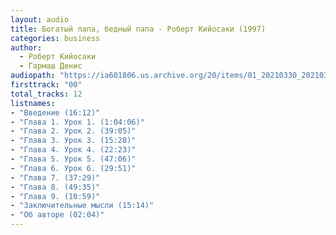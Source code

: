 ```yaml
---
layout: audio
title: Богатый папа, бедный папа - Роберт Кийосаки (1997)
categories: business
author:
  - Роберт Кийосаки
  - Гармаш Денис
audiopath: "https://ia601806.us.archive.org/20/items/01_20210330_20210330_1738/"
firsttrack: "00"
total_tracks: 12
listnames: 
- "Введение (16:12)"
- "Глава 1. Урок 1. (1:04:06)"
- "Глава 2. Урок 2. (39:05)"
- "Глава 3. Урок 3. (15:28)"
- "Глава 4. Урок 4. (22:23)"
- "Глава 5. Урок 5. (47:06)"
- "Глава 6. Урок 6. (29:51)"
- "Глава 7. (37:29)"
- "Глава 8. (49:35)"
- "Глава 9. (10:59)"
- "Заключительные мысли (15:14)"
- "Об авторе (02:04)"
---
```


